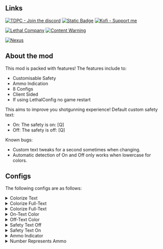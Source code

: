 ## Links

[![TDPC - Join the discord](https://img.shields.io/badge/TDPC-Join_my_discord!-424db8?style=plastic&logo=discord&logoColor=%23ffffff&labelColor=%235865F2)](https://www.discord.gg/38hGSYrPyj)
[![Static Badge](https://img.shields.io/badge/Lethal_Company_Modding-I_have_a_modding_thread!-830000?style=plastic&logo=discord&logoColor=%23ffffff&labelColor=%23bc1d00)](https://discord.com/channels/1168655651455639582/1297711493151719515)
[![Kofi - Support me](https://img.shields.io/badge/Kofi-Support_me_on_kofi!-cf4922?style=plastic&logo=kofi&logoColor=%23ffffff&labelColor=%23FF6433)](https://ko-fi.com/atomictyler)

[![Lethal Company](https://img.shields.io/badge/AtomicStudio-Lethal_Company_Mods!-2381bf?style=plastic&logo=thunderstore&logoColor=%23ffffff&labelColor=35afff)](https://thunderstore.io/c/lethal-company/p/AtomicStudio/)
[![Content Warning](https://img.shields.io/badge/AtomicStudio-Content_Warning_Mods!-2381bf?style=plastic&logo=thunderstore&logoColor=%23ffffff&labelColor=35afff)](https://thunderstore.io/c/content-warning/p/AtomicStudio/)

[![Nexus](https://img.shields.io/badge/NexusMods-I_have_mods_there_too!-e26a00?style=plastic&logo=nexusmods&logoColor=%23ffffff&labelColor=%23E6832B)](https://next.nexusmods.com/profile/atomictyler1/mods)

## About the mod

This mod is packed with features!
The features include to:
- Customisable Safety
- Ammo Indication
- 8 Configs
- Client Sided
- If using LethalConfig no game restart

This aims to improve you shotgunning experience!
Default custom safety text:
- On: The safety is on: [Q]
- Off: The safety is off: [Q]

Known bugs:
- Custom text tweaks for a second sometimes when changing.
- Automatic detection of On and Off only works when lowercase for colors.

## Configs

The following configs are as follows:
<details>
<summary> Colorize Text </summary>

- Description -> Enable or disable colorized text for shotgun safety.
- Default Value -> False
- Config type: Bool
- Further Explanation -> Makes the on / off text have a color.

</details>

<details>
<summary> Colorize Full-Text </summary>

- Category -> Text Color
- Description -> Enable or disable coloring the entire text instead of just the 'on' or 'off' word.
- Default Value -> False
- Config type -> Bool
- Further Explanation -> No further input needed. 

</details>

<details>
<summary> Colorize Full-Text </summary>

- Category -> Text Color
- Description -> Enable or disable coloring the entire text instead of just the 'on' or 'off' word.
- Default Value -> False
- Config type -> Bool
- Further Explanation -> Colorize text NEEDS to be active to work

</details>

<details>
<summary> On-Text Color </summary>

- Category -> Text Color
- Description -> The color for the 'on' text.
- Default Value -> green
- Config type -> String
- Further Explanation -> If colorize text is on this it'll be this color. HTML Colors only.

</details>

<details>
<summary> Off-Text Color </summary>

- Category -> Text Color
- Description -> The color for the 'off' text.
- Default Value -> red
- Config type -> String
- Further Explanation -> If colorize text is on this it'll be this color. HTML Colors only.

</details>

<details>
<summary> Safety Text Off </summary>

- Category -> Text Settings
- Description -> Custom text for safety off. Must contain the keyword 'off'.
- Default Value -> null / empty
- Config type -> String
- Further Explanation -> If left empty, it will use the default one I have made which is in: About the mod.

</details>

<details>
<summary> Safety Text On </summary>

- Category -> Text Settings
- Description -> Custom text for safety on. Must contain the keyword 'on'.
- Default Value -> null / empty
- Config type -> String
- Further Explanation -> If left empty, it will use the default one I have made which is in: About the mod.

</details>

<details>
<summary> Ammo Indicator </summary>

- Category -> Miscellaneous
- Description -> Shows how much ammo you have in the shotgun.
- Default Value -> False
- Config type -> Bool
- Further Explanation -> This is inside of the Fire tooltip. Example -> Fire (O)(): [LMB]

</details>

<details>
<summary> Number Represents Ammo </summary>

- Category -> Miscellaneous
- Description -> False is more compact, True is more wordy. You can always change this mid game using LethalConfig without a restart
- Default Value -> False
- Config type -> Bool
- Further Explanation -> This is inside of the Fire tooltip. Example -> Fire (1 Loaded): [LMB]

</details>














